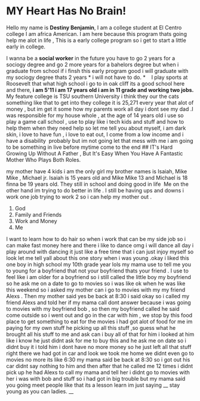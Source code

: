 # MY Heart Has No Brain!

Hello my name is __Destiny Benjamin__, I am a college student at El Centro college I am africa American. I am here because this
program thats going help me alot in life , This is a early college program so i get to start a little early in college.

I wanna be a __social worker__ in the future you have to go 2 years for a sociogy degree and go 2 more years for a bahelors degree
but when i graduate from school if i finsh this early program good i will graduate with my sociogy degree thats 2 years * i will not have to do. *    I play sports at Roosevelt that what high school i go to in oak cliff its a good school here and there, __i am 5'11 i am 17 years old i am in 11 grade and working two jobs.__ My feature college is TSU southern University i think they our the cats something like that to get into they college it is 25,271 every year that alot of money , but im get it some how my parents work all day i dont see my dad .I was responsible for my house whole , at the age of 14 years old i use so play a game call school , use to play like i
tech kids and stuff and how to help them when they need help so let me tell you about myself, i am dark skin, i love to have fun , i love to eat out, I come from a low income and i have a disability  probably but im not going let that mess with me i am going to be something in live before mytime come to the end ## IT's Hard Growing Up Without A Father , But It's Easy When You Have A Fantastic Mother Who Plays Both Roles.

my mother have 4 kids i am the only girl my brother names is Isaiah, Mike Mike , Michael jr. Isaiah is 15 years old and Mike Mike 13 and Michael is 18 finna be 19 years old. They still in school and doing good in life  Me on the other hand im trying to do better in life . I still be having ups and downs i work one job trying to work 2 so i can help my mother out .

1. God 
2. Family and Friends 
3. Work and Money 
4. Me

I want to learn how to do hair so when i work that can be my side job so i can make fast money here and there i like to dance omg i will dance all day i play around with dancing it just like a free time that i can just injoy myself so look let me tell yall about this one story when i was young .okay i liked this one boy in high school my 10th grade year lols my mama use to tell me you to young for a boyfriend that not your boyfriend thats your friend . I use to feel like i am older for a boyfriend so i still called the little boy my boyfriend so he ask me on a date to go to movies so i was like ok when he was like this weekend so i asked my mother can i go to movies with my my friend Alexs . Then my mother said yes be back at 8:30 i said okay so i called my friend Alexs and told her if my mama call dont answer because i was going to movies with my boyfriend bob , so then my boyfriend called he said come outside so i went out and go in the car with him , we stop by this food place to get something to eat for the movies i had got alot of food for me im paying for my own stuff he picking up all this stuff ,so guess what he brought all his stuff to me and ask can i buy all of that for him i looked at him like i know he just didnt ask for me to buy this and he ask me on date so i didnt buy it i told him i dont have no more money so he just left all that stuff right there we had got in car and look we took me home we didnt even go to movies no more its like 6:30 my mama said be back at 8:30 so i got out his car didnt say nothing to him and then after that he called me 12 times i didnt pick up he had Alexs to call my mama and tell her i didnt go to movies with her i was with bob and stuff so i had got in big trouble but my mama said you going meet people like that its a lesson learn im just saying __ stay young as you can ladies. __
  
